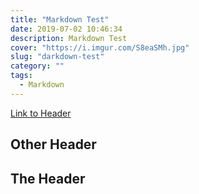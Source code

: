 ```yaml
---
title: "Markdown Test"
date: 2019-07-02 10:46:34
description: Markdown Test
cover: "https://i.imgur.com/S8eaSMh.jpg"
slug: "darkdown-test"
category: ""
tags:
  - Markdown
---
```

[Link to Header](#the-header)

## Other Header


## The Header